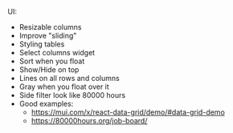 UI:

- Resizable columns
- Improve "sliding"
- Styling tables
- Select columns widget
- Sort when you float
- Show/Hide on top
- Lines on all rows and columns
- Gray when you float over it
- Side filter look like 80000 hours
- Good examples:
  - https://mui.com/x/react-data-grid/demo/#data-grid-demo
  - https://80000hours.org/job-board/
